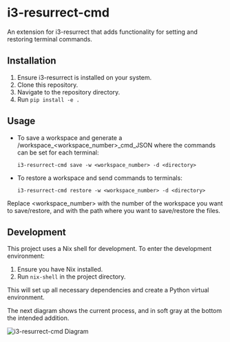 # i3-resurrect-cmd

An extension for i3-resurrect that adds functionality for setting and restoring terminal commands.

## Installation

1. Ensure i3-resurrect is installed on your system.
2. Clone this repository.
3. Navigate to the repository directory.
4. Run `pip install -e .`

## Usage

- To save a workspace and generate a <directory>/workspace_<workspace_number>_cmd_JSON where the commands can be set for each terminal:
  ```
  i3-resurrect-cmd save -w <workspace_number> -d <directory>
  ```

- To restore a workspace and send commands to terminals:
  ```
  i3-resurrect-cmd restore -w <workspace_number> -d <directory>
  ```

Replace <workspace_number> with the number of the workspace you want to save/restore, and <directory> with the path where you want to save/restore the files.

## Development

This project uses a Nix shell for development. To enter the development environment:

1. Ensure you have Nix installed.
2. Run `nix-shell` in the project directory.

This will set up all necessary dependencies and create a Python virtual environment.

The next diagram shows the current process, and in soft gray at the bottom the intended addition.

![i3-resurrect-cmd Diagram](contrib/cmd/diagram_cmd.png)
